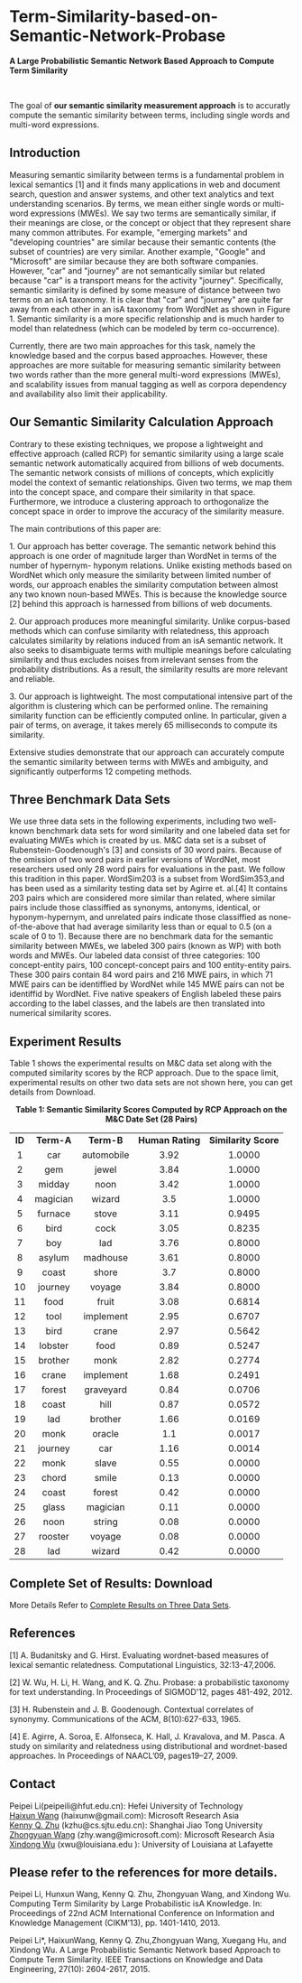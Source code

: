 # Term-Similarity-based-on-Semantic-Network-Probase

					 
<DIV id="contentArea">
<DIV class="zone" id="mainZone">
<DIV class="compositeModule_1Zone ">
<DIV class="zone">
<DIV class="title deM"><B>A Large Probabilistic Semantic Network Based
Approach to Compute Term Similarity</B>
<DIV class="cl"></DIV></DIV>
<DIV class="conM ">
<P>&nbsp;</P>
<P>The goal of <B>our semantic similarity measurement approach</B> is to accuratly compute the semantic similarity between terms, including single words and multi-word expressions.</P>
<H2>Introduction</H2>
<P>Measuring semantic similarity between terms is a fundamental problem in lexical semantics [1] and it finds many
applications in web and document search, question and answer systems, and other text analytics and text understanding scenarios. By terms, we mean either single words or
multi-word expressions (MWEs). We say two terms are semantically similar, if their meanings are close, or the concept or object that they represent share many common attributes. For example, "emerging markets" and "developing countries" are similar because their semantic contents
(the subset of countries) are very similar. Another example,
"Google" and "Microsoft" are similar because they are both
software companies. However, "car" and "journey" are not
semantically similar but related because "car" is a transport
means for the activity "journey". Specifically, semantic similarity is defined by some measure of distance between two
terms on an isA taxonomy. It is clear that "car" and "journey" are quite far away from each other in an isA taxonomy
from WordNet as shown in Figure 1. Semantic similarity is a
more specific relationship and is much harder to model than
relatedness (which can be modeled by term co-occurrence).</P>
<P>Currently, there are two main approaches for this
task, namely the knowledge based and the corpus based
approaches. However, these approaches are more suitable
for measuring semantic similarity between two words rather
than the more general multi-word expressions (MWEs), and
scalability issues from manual tagging as well as corpora dependency
and availability also limit their applicability.</P>
<H2>Our Semantic Similarity Calculation Approach</H2>
<P>Contrary
to these existing techniques, we propose a lightweight
and effective approach (called RCP) for semantic similarity using a large
scale semantic network automatically acquired from billions
of web documents. The semantic network consists of millions
of concepts, which explicitly model the context of semantic
relationships. Given two terms, we map them into the
concept space, and compare their similarity in that space.
Furthermore, we introduce a clustering approach to orthogonalize
the concept space in order to improve the accuracy of
the similarity measure. 
<P>The main contributions of this paper are:</P>
<P>
1. Our approach has better coverage. The semantic network
behind this approach is one order of magnitude
larger than WordNet in terms of the number of hypernym-
hyponym relations. Unlike existing methods based
on WordNet which only measure the similarity between
limited number of words, our approach enables
the similarity computation between almost any two
known noun-based MWEs. This is because the knowledge
source [2] behind this approach is harnessed from
billions of web documents.</P>
<P>
2. Our approach produces more meaningful similarity. Unlike
corpus-based methods which can confuse similarity
with relatedness, this approach calculates similarity
by relations induced from an isA semantic network. It
also seeks to disambiguate terms with multiple meanings
before calculating similarity and thus excludes
noises from irrelevant senses from the probability distributions.
As a result, the similarity results are more
relevant and reliable.</P>
<P>
3. Our approach is lightweight. The most computational
intensive part of the algorithm is clustering which can
be performed online. The remaining similarity function
can be efficiently computed online. In particular,
given a pair of terms, on average, it takes merely 65
milliseconds to compute its similarity.
</P>
<P>Extensive studies demonstrate that our approach can
accurately compute the semantic similarity between terms
with MWEs and ambiguity, and significantly outperforms
12 competing methods.</P>
<H2>Three Benchmark Data Sets </H2>
<P>We use three data sets in the following experiments, 
	including two well-known benchmark data sets for word similarity and one labeled 
	data set for evaluating MWEs which is created by us. M&C data set is a subset of Rubenstein-Goodenough's [3] 
	and consists of 30 word pairs. Because of the omission of two word pairs in earlier versions of WordNet, 
	most researchers used only 28 word pairs for evaluations in the past. We follow this tradition in this 
	paper. WordSim203 is a subset from WordSim353,and has been used as a similarity testing data set by Agirre
et. al.[4] It contains 203 pairs which are considered more similar than related, where similar pairs include 
	those classiffied as synonyms, antonyms, identical, or hyponym-hypernym, and unrelated pairs indicate 
	those classiffied as none-of-the-above that had average similarity less than or equal to 0.5 (on a scale 
	of 0 to 1). Because there are no benchmark data for the semantic similarity between MWEs, we labeled 300 
	pairs (known as WP) with both words and MWEs. Our labeled data consist of three categories: 100 
	concept-entity pairs, 100 concept-concept pairs and 100 entity-entity pairs. These 300 pairs contain 
	84 word pairs and 216 MWE pairs, in which 71 MWE pairs can be identiffied by WordNet while 145 MWE 
	pairs can not be identiffid by WordNet. Five native speakers of English labeled these pairs according 
	to the label classes, and the labels are then translated into numerical similarity scores.</P>
<H2>Experiment Results</H2>
<P>Table 1 shows the experimental results on M&C data set along
with the computed similarity scores by the RCP approach. Due to the space limit, experimental results on other two data sets are not shown here, you can get details from Download.
</P>
<P align=center><B>Table 1: Semantic Similarity Scores Computed by RCP Approach on the M&C Date Set (28 Pairs)</B></P>
<P>
<TABLE class=" borderColumns borderRows tableBorder" cellSpacing=0 cellPadding=0 width=700 align=center>
<TBODY>
<TR><TD ALIGN="center" ><B>ID</B></TD><TD ALIGN="center" ><B>Term-A</B></TD><TD ALIGN="center" ><B>Term-B</B></TD><TD ALIGN="center" ><B>Human Rating</B></TD><TD ALIGN="center" ><B>Similarity Score</B></TD></TR>
<TR><TD ALIGN="center" >1</TD><TD ALIGN="center" >car</TD><TD ALIGN="center" >automobile</TD><TD ALIGN="center" >3.92</TD><TD ALIGN="center" >1.0000</TD></TR>
<TR><TD ALIGN="center" >2</TD><TD ALIGN="center" >gem</TD><TD ALIGN="center" >jewel</TD><TD ALIGN="center" >3.84</TD><TD ALIGN="center" >1.0000</TD></TR>
<TR><TD ALIGN="center" >3</TD><TD ALIGN="center" >midday</TD><TD ALIGN="center" >noon</TD><TD ALIGN="center" >3.42</TD><TD ALIGN="center" >1.0000</TD></TR>
<TR><TD ALIGN="center" >4</TD><TD ALIGN="center" >magician</TD><TD ALIGN="center" >wizard</TD><TD ALIGN="center" >3.5</TD><TD ALIGN="center" >1.0000</TD></TR>
<TR><TD ALIGN="center" >5</TD><TD ALIGN="center" >furnace</TD><TD ALIGN="center" >stove</TD><TD ALIGN="center" >3.11</TD><TD ALIGN="center" >0.9495</TD></TR>
<TR><TD ALIGN="center" >6</TD><TD ALIGN="center" >bird</TD><TD ALIGN="center" >cock</TD><TD ALIGN="center" >3.05</TD><TD ALIGN="center" >0.8235</TD></TR>
<TR><TD ALIGN="center" >7</TD><TD ALIGN="center" >boy</TD><TD ALIGN="center" >lad</TD><TD ALIGN="center" >3.76</TD><TD ALIGN="center" >0.8000</TD></TR>
<TR><TD ALIGN="center" >8</TD><TD ALIGN="center" >asylum</TD><TD ALIGN="center" >madhouse</TD><TD ALIGN="center" >3.61</TD><TD ALIGN="center" >0.8000</TD></TR>
<TR><TD ALIGN="center" >9</TD><TD ALIGN="center" >coast</TD><TD ALIGN="center" >shore</TD><TD ALIGN="center" >3.7</TD><TD ALIGN="center" >0.8000</TD></TR>
<TR><TD ALIGN="center" >10</TD><TD ALIGN="center" >journey</TD><TD ALIGN="center" >voyage</TD><TD ALIGN="center" >3.84</TD><TD ALIGN="center" >0.8000</TD></TR>
<TR><TD ALIGN="center" >11</TD><TD ALIGN="center" >food</TD><TD ALIGN="center" >fruit</TD><TD ALIGN="center" >3.08</TD><TD ALIGN="center" >0.6814</TD></TR>
<TR><TD ALIGN="center" >12</TD><TD ALIGN="center" >tool</TD><TD ALIGN="center" >implement</TD><TD ALIGN="center" >2.95</TD><TD ALIGN="center" >0.6707</TD></TR>
<TR><TD ALIGN="center" >13</TD><TD ALIGN="center" >bird</TD><TD ALIGN="center" >crane</TD><TD ALIGN="center" >2.97</TD><TD ALIGN="center" >0.5642</TD></TR>
<TR><TD ALIGN="center" >14</TD><TD ALIGN="center" >lobster</TD><TD ALIGN="center" >food</TD><TD ALIGN="center" >0.89</TD><TD ALIGN="center" >0.5247</TD></TR>
<TR><TD ALIGN="center" >15</TD><TD ALIGN="center" >brother</TD><TD ALIGN="center" >monk</TD><TD ALIGN="center" >2.82</TD><TD ALIGN="center" >0.2774</TD></TR>
<TR><TD ALIGN="center" >16</TD><TD ALIGN="center" >crane</TD><TD ALIGN="center" >implement</TD><TD ALIGN="center" >1.68</TD><TD ALIGN="center" >0.2491</TD></TR>
<TR><TD ALIGN="center" >17</TD><TD ALIGN="center" >forest</TD><TD ALIGN="center" >graveyard</TD><TD ALIGN="center" >0.84</TD><TD ALIGN="center" >0.0706</TD></TR>
<TR><TD ALIGN="center" >18</TD><TD ALIGN="center" >coast</TD><TD ALIGN="center" >hill</TD><TD ALIGN="center" >0.87</TD><TD ALIGN="center" >0.0572</TD></TR>
<TR><TD ALIGN="center" >19</TD><TD ALIGN="center" >lad</TD><TD ALIGN="center" >brother</TD><TD ALIGN="center" >1.66</TD><TD ALIGN="center" >0.0169</TD></TR>
<TR><TD ALIGN="center" >20</TD><TD ALIGN="center" >monk</TD><TD ALIGN="center" >oracle</TD><TD ALIGN="center" >1.1</TD><TD ALIGN="center" >0.0017</TD></TR>
<TR><TD ALIGN="center" >21</TD><TD ALIGN="center" >journey</TD><TD ALIGN="center" >car</TD><TD ALIGN="center" >1.16</TD><TD ALIGN="center" >0.0014</TD></TR>
<TR><TD ALIGN="center" >22</TD><TD ALIGN="center" >monk</TD><TD ALIGN="center" >slave</TD><TD ALIGN="center" >0.55</TD><TD ALIGN="center" >0.0000</TD></TR>
<TR><TD ALIGN="center" >23</TD><TD ALIGN="center" >chord</TD><TD ALIGN="center" >smile</TD><TD ALIGN="center" >0.13</TD><TD ALIGN="center" >0.0000</TD></TR>
<TR><TD ALIGN="center" >24</TD><TD ALIGN="center" >coast</TD><TD ALIGN="center" >forest</TD><TD ALIGN="center" >0.42</TD><TD ALIGN="center" >0.0000</TD></TR>
<TR><TD ALIGN="center" >25</TD><TD ALIGN="center" >glass</TD><TD ALIGN="center" >magician</TD><TD ALIGN="center" >0.11</TD><TD ALIGN="center" >0.0000</TD></TR>
<TR><TD ALIGN="center" >26</TD><TD ALIGN="center" >noon</TD><TD ALIGN="center" >string</TD><TD ALIGN="center" >0.08</TD><TD ALIGN="center" >0.0000</TD></TR>
<TR><TD ALIGN="center" >27</TD><TD ALIGN="center" >rooster</TD><TD ALIGN="center" >voyage</TD><TD ALIGN="center" >0.08</TD><TD ALIGN="center" >0.0000</TD></TR>
<TR><TD ALIGN="center" >28</TD><TD ALIGN="center" >lad</TD><TD ALIGN="center" >wizard</TD><TD ALIGN="center" >0.42</TD><TD ALIGN="center" >0.0000</TD></TR>
</TBODY></TABLE></P>
	 <div style="clear:both;"></div>
        <div class="conM "><H2>Complete Set of Results: Download</H2>
<P>More Details Refer to <A href="A Large Probabilistic Semantic Network Based
Approach to Compute Term Similarity" target=_new onClick="stc(this, 26)"> Complete Results on Three Data Sets</A>.</P></div>
        <div style="clear:both;"></div>
<div class="conM "><H2>References</H2>
<P>[1] A. Budanitsky and G. Hirst. Evaluating wordnet-based measures of lexical semantic relatedness. Computational Linguistics, 32:13-47,2006.</P>
<P>[2] W. Wu, H. Li, H. Wang, and K. Q. Zhu. Probase: a probabilistic taxonomy for text understanding. In Proceedings of SIGMOD'12, pages 481-492, 2012.</P>
<P>[3] H. Rubenstein and J. B. Goodenough. Contextual correlates of synonymy. Communications of the ACM, 8(10):627-633, 1965.</P>
<P>[4] E. Agirre, A. Soroa, E. Alfonseca, K. Hall, J. Kravalova, and M. Pasca. A study on similarity and relatedness using distributional and wordnet-based approaches. In Proceedings of NAACL’09, pages19–27, 2009.</P>
</div>
        <div class="conM "><H2>Contact</H2>
<P>Peipei Li(peipeili@hfut.edu.cn): Hefei University of Technology<BR><A style="ZOOM: 1" title="" href="/en-us/people/haixunw/" target=_new alt onClick="stc(this, 30)">Haixun Wang</A> (haixunw@gmail.com): Microsoft Research Asia<BR><A style="ZOOM: 1" title="" href="http://www.cs.sjtu.edu.cn/~kzhu/" target=_new alt onClick="stc(this, 29)">Kenny Q. Zhu</A> (kzhu@cs.sjtu.edu.cn): Shanghai Jiao Tong University<BR><A href="/en-us/people/zhowang/" target=_new onClick="stc(this, 28)">Zhongyuan Wang</A> (zhy.wang@microsoft.com): Microsoft Research Asia<BR><A style="ZOOM: 1" title="" href="http://www.cs.uvm.edu/~xwu/home.html" target=_new alt onClick="stc(this, 30)">Xindong Wu</A> (xwu@louisiana.edu ): University of Louisiana at Lafayette</P>
<H2>Please refer to the references for more details.</H2>
<P>Peipei Li, Hunxun Wang, Kenny Q. Zhu, Zhongyuan Wang, and Xindong Wu. Computing Term Similarity by Large Probabilistic isA Knowledge. In: Proceedings of 22nd ACM International Conference on Information and Knowledge Management (CIKM’13), pp. 1401-1410, 2013.</P>
<P>Peipei Li*, HaixunWang, Kenny Q. Zhu,Zhongyuan Wang, Xuegang Hu, and Xindong Wu. A Large Probabilistic Semantic Network based Approach to Compute Term Similarity. IEEE Transactions on Knowledge and Data Engineering, 27(10): 2604-2617, 2015.</P>
</BODY></HTML>
